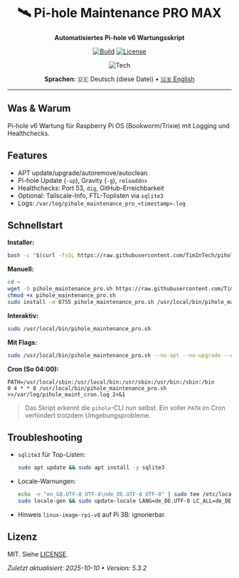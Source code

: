 <div align="center">

# 🛰️ Pi-hole Maintenance PRO MAX
**Automatisiertes Pi-hole v6 Wartungsskript**

[![Build](https://img.shields.io/github/actions/workflow/status/TimInTech/pihole-maintenance-pro/ci-sanity.yml?branch=main)](https://github.com/TimInTech/pihole-maintenance-pro/actions)
[![License](https://img.shields.io/github/license/TimInTech/pihole-maintenance-pro)](LICENSE)

<img src="https://skillicons.dev/icons?i=bash,linux" alt="Tech" />

**Sprachen:** 🇩🇪 Deutsch (diese Datei) • [🇬🇧 English](README.md)

</div>

---

## Was & Warum
Pi-hole v6 Wartung für Raspberry Pi OS (Bookworm/Trixie) mit Logging und Healthchecks.

## Features
- APT update/upgrade/autoremove/autoclean  
- Pi-hole Update (`-up`), Gravity (`-g`), `reloaddns`  
- Healthchecks: Port 53, `dig`, GitHub-Erreichbarkeit  
- Optional: Tailscale-Info, FTL-Toplisten via `sqlite3`  
- Logs: `/var/log/pihole_maintenance_pro_<timestamp>.log`

## Schnellstart
**Installer:**
```bash
bash -c "$(curl -fsSL https://raw.githubusercontent.com/TimInTech/pihole-maintenance-pro/main/scripts/install.sh)"
````

**Manuell:**

```bash
cd ~
wget -O pihole_maintenance_pro.sh https://raw.githubusercontent.com/TimInTech/pihole-maintenance-pro/main/pihole_maintenance_pro.sh
chmod +x pihole_maintenance_pro.sh
sudo install -m 0755 pihole_maintenance_pro.sh /usr/local/bin/pihole_maintenance_pro.sh
```

**Interaktiv:**

```bash
sudo /usr/local/bin/pihole_maintenance_pro.sh
```

**Mit Flags:**

```bash
sudo /usr/local/bin/pihole_maintenance_pro.sh --no-apt --no-upgrade --no-gravity --no-dnsreload
```

**Cron (So 04:00):**

```cron
PATH=/usr/local/sbin:/usr/local/bin:/usr/sbin:/usr/bin:/sbin:/bin
0 4 * * 0 /usr/local/bin/pihole_maintenance_pro.sh >>/var/log/pihole_maint_cron.log 2>&1
```

> Das Skript erkennt die `pihole`-CLI nun selbst. Ein voller `PATH` im Cron verhindert trotzdem Umgebungsprobleme.

## Troubleshooting

* `sqlite3` für Top-Listen:

  ```bash
  sudo apt update && sudo apt install -y sqlite3
  ```
* Locale-Warnungen:

  ```bash
  echo -e "en_GB.UTF-8 UTF-8\nde_DE.UTF-8 UTF-8" | sudo tee /etc/locale.gen >/dev/null
  sudo locale-gen && sudo update-locale LANG=de_DE.UTF-8 LC_ALL=de_DE.UTF-8
  ```
* Hinweis `linux-image-rpi-v8` auf Pi 3B: ignorierbar.

## Lizenz

MIT. Siehe [LICENSE](LICENSE).

*Zuletzt aktualisiert: 2025-10-10 • Version: 5.3.2*
